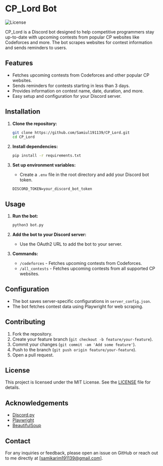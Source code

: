 # CP_Lord Bot

![License](https://img.shields.io/badge/license-MIT-blue.svg)

CP_Lord is a Discord bot designed to help competitive programmers stay up-to-date with upcoming contests from popular CP websites like Codeforces and more. The bot scrapes websites for contest information and sends reminders to users.

## Features

- Fetches upcoming contests from Codeforces and other popular CP websites.
- Sends reminders for contests starting in less than 3 days.
- Provides information on contest name, date, duration, and more.
- Easy setup and configuration for your Discord server.

## Installation

1. **Clone the repository:**
    ```sh
    git clone https://github.com/Samiul191139/CP_Lord.git
    cd CP_Lord
    ```

2. **Install dependencies:**
    ```sh
    pip install -r requirements.txt
    ```

3. **Set up environment variables:**
    - Create a `.env` file in the root directory and add your Discord bot token.
    ```env
    DISCORD_TOKEN=your_discord_bot_token
    ```

## Usage

1. **Run the bot:**
    ```sh
    python3 bot.py
    ```

2. **Add the bot to your Discord server:**
    - Use the OAuth2 URL to add the bot to your server.

3. **Commands:**
    - `/codeforces` - Fetches upcoming contests from Codeforces.
    - `/all_contests` - Fetches upcoming contests from all supported CP websites.

## Configuration

- The bot saves server-specific configurations in `server_config.json`.
- The bot fetches contest data using Playwright for web scraping.

## Contributing

1. Fork the repository.
2. Create your feature branch (`git checkout -b feature/your-feature`).
3. Commit your changes (`git commit -am 'Add some feature'`).
4. Push to the branch (`git push origin feature/your-feature`).
5. Open a pull request.

## License

This project is licensed under the MIT License. See the [LICENSE](LICENSE) file for details.

## Acknowledgements

- [Discord.py](https://discordpy.readthedocs.io/en/stable/)
- [Playwright](https://playwright.dev/python/docs/intro)
- [BeautifulSoup](https://www.crummy.com/software/BeautifulSoup/bs4/doc/)

## Contact

For any inquiries or feedback, please open an issue on GitHub or reach out to me directly at [samikarim191139@gmail.com].

